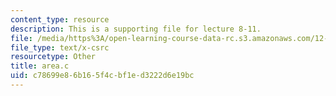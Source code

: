 ```yaml
---
content_type: resource
description: This is a supporting file for lecture 8-11.
file: /media/https%3A/open-learning-course-data-rc.s3.amazonaws.com/12-010-computational-methods-of-scientific-programming-fall-2011/c78699e86b165f4cbf1ed3222d6e19bc_area.c
file_type: text/x-csrc
resourcetype: Other
title: area.c
uid: c78699e8-6b16-5f4c-bf1e-d3222d6e19bc
---
```

